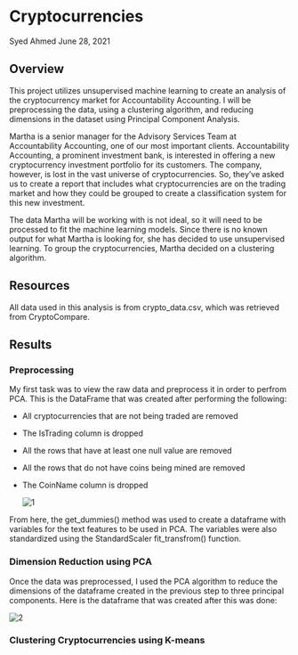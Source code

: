 # Cryptocurrencies

Syed Ahmed 
June 28, 2021

## Overview 

This project utilizes unsupervised machine learning to create an analysis of the cryptocurrency market for Accountability Accounting. I will be preprocessing the data, using a clustering algorithm, and reducing dimensions in the dataset using Principal Component Analysis.

Martha is a senior manager for the Advisory Services Team at Accountability Accounting, one of our most important clients. Accountability Accounting, a prominent investment bank, is interested in offering a new cryptocurrency investment portfolio for its customers. The company, however, is lost in the vast universe of cryptocurrencies. So, they’ve asked us to create a report that includes what cryptocurrencies are on the trading market and how they could be grouped to create a classification system for this new investment.

The data Martha will be working with is not ideal, so it will need to be processed to fit the machine learning models. Since there is no known output for what Martha is looking for, she has decided to use unsupervised learning. To group the cryptocurrencies, Martha decided on a clustering algorithm.

## Resources 

All data used in this analysis is from crypto_data.csv, which was retrieved from CryptoCompare. 

## Results 

### Preprocessing 

My first task was to view the raw data and preprocess it in order to perfrom PCA. This is the DataFrame that was created after performing the following: 
- All cryptocurrencies that are not being traded are removed 
- The IsTrading column is dropped 
- All the rows that have at least one null value are removed 
- All the rows that do not have coins being mined are removed 
- The CoinName column is dropped 

  ![1](https://user-images.githubusercontent.com/45697471/123692046-5a47a880-d824-11eb-8284-78af221d5ce1.png)
  
From here, the get_dummies() method was used to create a dataframe with variables for the text features to be used in PCA. The variables were also standardized using the StandardScaler fit_transfrom() function. 
 
### Dimension Reduction using PCA

Once the data was preprocessed, I used the PCA algorithm to reduce the dimensions of the dataframe created in the previous step to three principal components. Here is the dataframe that was created after this was done: 

  ![2](https://user-images.githubusercontent.com/45697471/123693263-d7bfe880-d825-11eb-97ac-9b9cf01d4637.png)

### Clustering Cryptocurrencies using K-means 





